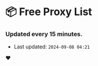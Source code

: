 # :package: Free Proxy List
### Updated every 15 minutes.

- Last updated: `2024-09-08 04:21`

:heart:

